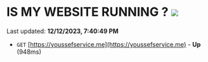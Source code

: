 # IS MY WEBSITE RUNNING ? [![](https://img.shields.io/static/v1?label=Sponsor&message=%E2%9D%A4&logo=GitHub&color=%23fe8e86)](https://github.com/sponsors/<username>)

Last updated: **12/12/2023, 7:40:49 PM**

- `GET` [https://youssefservice.me](https://youssefservice.me) - **Up** (948ms)
